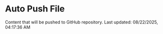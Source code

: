 # Auto Push File

Content that will be pushed to GitHub repository.
Last updated: 08/22/2025, 04:17:36 AM